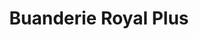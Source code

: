 ---
title: "Buanderie Royal Plus"
url: /montreal/buanderie-royal-plus-rue-saint-zotique-est/
shop: Wäscherei
---